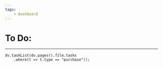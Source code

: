 ```yaml
---
tags:
    - dashboard
---
```

# To Do:
--- 
```dataviewjs
dv.taskList(dv.pages().file.tasks
	.where(t => t.type == "purchase"));	
```
